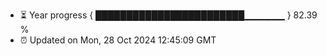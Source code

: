 - ⏳ Year progress { ████████████████████████▁▁▁▁▁▁ } 82.39 %
- ⏰ Updated on Mon, 28 Oct 2024 12:45:09 GMT

